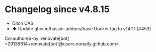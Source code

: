 # Changelog since v4.8.15
- Ditch CAS 
- ⬆️ Update ghcr.io/hassio-addons/base Docker tag to v14.1.1 (#453)

Co-authored-by: renovate[bot] <29139614+renovate[bot]@users.noreply.github.com> 

